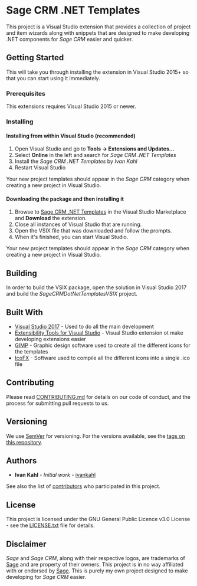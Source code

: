# Sage CRM .NET Templates

This project is a Visual Studio extension that provides a collection of project and item wizards along with snippets that are designed to make developing .NET components for _Sage CRM_ easier and quicker.

## Getting Started

This will take you through installing the extension in Visual Studio 2015+ so that you can start using it immediately.

### Prerequisites

This extensions requires Visual Studio 2015 or newer.

### Installing

#### Installing from within Visual Studio (recommended)

1. Open Visual Studio and go to **Tools -> Extensions and Updates...**
2. Select **Online** in the left and search for _Sage CRM .NET Templates_
3. Install the _Sage CRM .NET Templates_ by _Ivan Kahl_
4. Restart Visual Studio

Your new project templates should appear in the _Sage CRM_ category when creating a new project in Visual Studio.

#### Downloading the package and then installing it

1. Browse to [Sage CRM .NET Templates](https://marketplace.visualstudio.com/items?itemName=ivankahl.sage-crm-dot-net-templates) in the Visual Studio Marketplace and **Download** the extension.
2. Close all instances of Visual Studio that are running.
3. Open the VSIX file that was downloaded and follow the prompts.
4. When it's finished, you can start Visual Studio.

Your new project templates should appear in the _Sage CRM_ category when creating a new project in Visual Studio.

## Building

In order to build the VSIX package, open the solution in Visual Studio 2017 and build the _SageCRMDotNetTemplatesVSIX_ project.

## Built With

* [Visual Studio 2017](https://www.visualstudio.com/vs/) - Used to do all the main development
* [Extensibility Tools for Visual Studio](https://github.com/madskristensen/ExtensibilityTools) - Visual Studio extension ot make developing extensions easier
* [GIMP](https://www.gimp.org/) - Graphic design software used to create all the different icons for the templates
* [IcoFX](http://icofx.ro/) - Software used to compile all the different icons into a single .ico file

## Contributing

Please read [CONTRIBUTING.md](https://gist.github.com/PurpleBooth/b24679402957c63ec426) for details on our code of conduct, and the process for submitting pull requests to us.

## Versioning

We use [SemVer](http://semver.org/) for versioning. For the versions available, see the [tags on this repository](https://github.com/ivankahl/sage-crm-dot-net-templates/tags). 

## Authors

* **Ivan Kahl** - *Initial work* - [ivankahl](https://github.com/ivankahl)

See also the list of [contributors](https://github.com/ivankahl/sage-crm-dot-net-templates/contributors) who participated in this project.

## License

This project is licensed under the GNU General Public Licence v3.0 License - see the [LICENSE.txt](LICENSE.txt) file for details.

## Disclaimer

_Sage_ and _Sage CRM_, along with their respective logos, are trademarks of [Sage](http://www.sage.com/company) and are property of their owners.  This project is in no way affiliated with or endorsed by [Sage](http://www.sage.com/company).  This is purely my own project designed to make developing for _Sage CRM_ easier.
